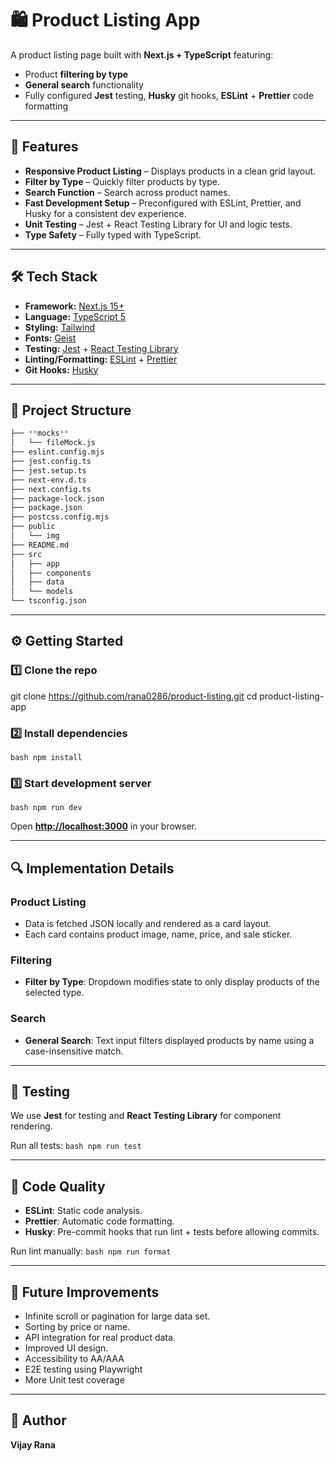 # 🛍️ Product Listing App

A product listing page built with **Next.js + TypeScript** featuring:

- Product **filtering by type**
- **General search** functionality
- Fully configured **Jest** testing, **Husky** git hooks, **ESLint** + **Prettier** code formatting

---

## 🚀 Features

- **Responsive Product Listing** – Displays products in a clean grid layout.
- **Filter by Type** – Quickly filter products by type.
- **Search Function** – Search across product names.
- **Fast Development Setup** – Preconfigured with ESLint, Prettier, and Husky for a consistent dev experience.
- **Unit Testing** – Jest + React Testing Library for UI and logic tests.
- **Type Safety** – Fully typed with TypeScript.

---

## 🛠 Tech Stack

- **Framework:** [Next.js 15+](https://nextjs.org/)
- **Language:** [TypeScript 5](https://www.typescriptlang.org/)
- **Styling:** [Tailwind](https://tailwindcss.com/)
- **Fonts:** [Geist](https://vercel.com/font)
- **Testing:** [Jest](https://jestjs.io/) + [React Testing Library](https://testing-library.com/docs/react-testing-library/intro/)
- **Linting/Formatting:** [ESLint](https://eslint.org/) + [Prettier](https://prettier.io/)
- **Git Hooks:** [Husky](https://typicode.github.io/husky)

---

## 📂 Project Structure

```bash
├── **mocks**
│   └── fileMock.js
├── eslint.config.mjs
├── jest.config.ts
├── jest.setup.ts
├── next-env.d.ts
├── next.config.ts
├── package-lock.json
├── package.json
├── postcss.config.mjs
├── public
│   └── img
├── README.md
├── src
│   ├── app
│   ├── components
│   ├── data
│   └── models
└── tsconfig.json
```
---

## ⚙️ Getting Started

### 1️⃣ Clone the repo

git clone https://github.com/rana0286/product-listing.git
cd product-listing-app

### 2️⃣ Install dependencies

```bash npm install```

### 3️⃣ Start development server

```bash npm run dev```

Open **[http://localhost:3000](http://localhost:3000)** in your browser.

---

## 🔍 Implementation Details

### Product Listing

- Data is fetched JSON locally and rendered as a card layout.
- Each card contains product image, name, price, and sale sticker.

### Filtering

- **Filter by Type**: Dropdown modifies state to only display products of the selected type.

### Search

- **General Search**: Text input filters displayed products by name using a case-insensitive match.

---

## 🧪 Testing

We use **Jest** for testing and **React Testing Library** for component rendering.

Run all tests:
```bash npm run test```

---

## 🧹 Code Quality

- **ESLint**: Static code analysis.
- **Prettier**: Automatic code formatting.
- **Husky**: Pre-commit hooks that run lint + tests before allowing commits.

Run lint manually:
```bash npm run format```

---

## 📌 Future Improvements

- Infinite scroll or pagination for large data set.
- Sorting by price or name.
- API integration for real product data.
- Improved UI design.
- Accessibility to AA/AAA
- E2E testing using Playwright
- More Unit test coverage

---

## 👤 Author

**Vijay Rana**
